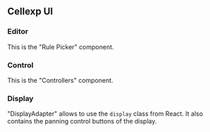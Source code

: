 ## Cellexp UI

### Editor

This is the "Rule Picker" component.

### Control

This is the "Controllers" component.

### Display

"DisplayAdapter" allows to use the `display` class from React. It also
contains the panning control buttons of the display.
